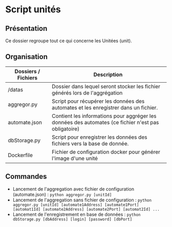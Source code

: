 # Script unités
## Présentation
Ce dossier regroupe tout ce qui concerne les Unitées (unit).
## Organisation

|Dossiers / Fichiers|Description|
|---|---|
|/datas|Dossier dans lequel seront stocker les fichier générés lors de l'aggrégation|
|aggregor.py| Script pour récupérer les données des automates et les enregistrer dans un fichier.|
|automate.json|Contient les informations pour aggréger les données des automates (ce fichier n'est pas obligatoire)|
|dbStorage.py|Script pour enregistrer les données des fichiers vers la base de donnée.|
|Dockerfile|Fichier de configuration docker pour générer l'image d'une unité|

## Commandes
* Lancement de l'aggregation avec fichier de configuration (automate.json) : `python aggregor.py [unitId]`
* Lancement de l'aggregation sans fichier de configuration : `python aggregor.py [unitId] [automate1Address] [automate1Port] [automat1Id] [automate2Address] [automate2Port] [automat2Id] ...`
* Lancement de l'enregistrement en base de données : `python dbStorage.py [dbAddress] [login] [password] [dbPort]`